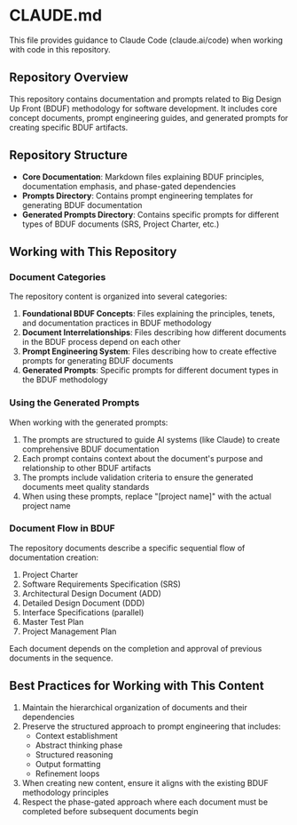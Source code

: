 # CLAUDE.md

This file provides guidance to Claude Code (claude.ai/code) when working with code in this repository.

## Repository Overview

This repository contains documentation and prompts related to Big Design Up Front (BDUF) methodology for software development. It includes core concept documents, prompt engineering guides, and generated prompts for creating specific BDUF artifacts.

## Repository Structure

- **Core Documentation**: Markdown files explaining BDUF principles, documentation emphasis, and phase-gated dependencies
- **Prompts Directory**: Contains prompt engineering templates for generating BDUF documentation
- **Generated Prompts Directory**: Contains specific prompts for different types of BDUF documents (SRS, Project Charter, etc.)

## Working with This Repository

### Document Categories

The repository content is organized into several categories:

1. **Foundational BDUF Concepts**: Files explaining the principles, tenets, and documentation practices in BDUF methodology
2. **Document Interrelationships**: Files describing how different documents in the BDUF process depend on each other
3. **Prompt Engineering System**: Files describing how to create effective prompts for generating BDUF documents
4. **Generated Prompts**: Specific prompts for different document types in the BDUF methodology

### Using the Generated Prompts

When working with the generated prompts:

1. The prompts are structured to guide AI systems (like Claude) to create comprehensive BDUF documentation
2. Each prompt contains context about the document's purpose and relationship to other BDUF artifacts
3. The prompts include validation criteria to ensure the generated documents meet quality standards
4. When using these prompts, replace "[project name]" with the actual project name

### Document Flow in BDUF

The repository documents describe a specific sequential flow of documentation creation:

1. Project Charter
2. Software Requirements Specification (SRS)
3. Architectural Design Document (ADD)
4. Detailed Design Document (DDD)
5. Interface Specifications (parallel)
6. Master Test Plan
7. Project Management Plan

Each document depends on the completion and approval of previous documents in the sequence.

## Best Practices for Working with This Content

1. Maintain the hierarchical organization of documents and their dependencies
2. Preserve the structured approach to prompt engineering that includes:
   - Context establishment
   - Abstract thinking phase
   - Structured reasoning
   - Output formatting
   - Refinement loops
3. When creating new content, ensure it aligns with the existing BDUF methodology principles
4. Respect the phase-gated approach where each document must be completed before subsequent documents begin